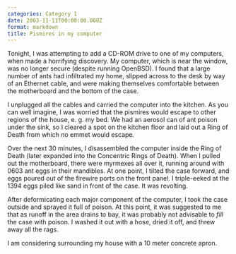 ```yaml
---
categories: Category 1
date: 2003-11-11T00:00:00.000Z
format: markdown
title: Pismires in my computer
---
```


Tonight, I was attempting to add a CD-ROM drive to one of my computers, when made a horrifying discovery. My computer, which is near the window, was no longer secure (despite running OpenBSD). I found that a large number of ants had infiltrated my home, slipped across to the desk by way of an Ethernet cable, and were making themselves comfortable between the motherboard and the bottom of the case.

I unplugged all the cables and carried the computer into the kitchen. As you can well imagine, I was worried that the pismires would escape to other regions of the house, e. g. my bed. We had an aerosol can of ant poison under the sink, so I cleared a spot on the kitchen floor and laid out a Ring of Death from which no emmet would escape.

Over the next 30 minutes, I disassembled the computer inside the Ring of Death (later expanded into the Concentric Rings of Death). When I pulled out the motherboard, there were myrmexes all over it, running around with 0603 ant eggs in their mandibles. At one point, I tilted the case forward, and eggs poured out of the firewire ports on the front panel. I triple-eeked at the 1394 eggs piled like sand in front of the case. It was revolting.

After deformicating each major component of the computer, I took the case outside and sprayed it full of poison. At this point, it was suggested to me that as runoff in the area drains to bay, it was probably not advisable to *fill* the case with poison. I washed it out with a hose, dried it off, and threw away all the rags.

I am considering surrounding my house with a 10 meter concrete apron.
